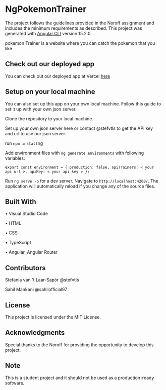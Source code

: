 # NgPokemonTrainer

The project follows the guidelines provided in the Noroff assignment and includes the minimum requirements as described. This project was generated with [Angular CLI](https://github.com/angular/angular-cli) version 15.2.0.

pokemon Trainer is a website where you can catch the pokemon that you like 

## Check out our deployed app
You can check out our deployed app at Vercel [here](https://p-trainer-uw6q.vercel.app/login)

## Setup on your local machine

You can also set up this app on your own local machine. Follow this guide to set it up with your own json server.

Clone the repository to your local machine.

Set up your own json server here or contact @stefvtls to get the API key and url to use our json server.

run `npm install`ng 

Add environment files with `ng generate environments` with following variables:

`export const environment = {
    production: false,
    apiTrainers: < your api url >,
    apiKey: < your api key >
};`


Run `ng serve -o` for a dev server. Navigate to `http://localhost:4200/`. The application will automatically reload if you change any of the source files.


## Built With

• Visual Studio Code

• HTML

• CSS

• TypeScript

• Angular, Angular Router


## Contributors

Stefania van 't Laar-Sapór @stefvtls

Sahil Mankani @sahilofficial97



## License
This project is licensed under the MIT License.


## Acknowledgments
Special thanks to the Noroff for providing the opportunity to develop this project.


## Note
This is a student project and it should not be used as a production-ready software.
